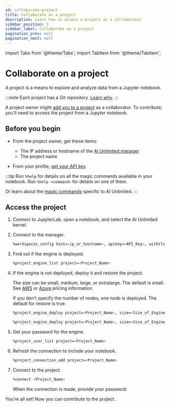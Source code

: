 ```yaml
---
id: collaborate-project
title: Collaborate on a project
description: Learn how to access a project as a collaborator
sidebar_position: 3
sidebar_label: Collaborate on a project
pagination_prev: null
pagination_next: null
---
```


import Tabs from '@theme/Tabs';
import TabItem from '@theme/TabItem';

# Collaborate on a project

A project is a means to explore and analyze data from a Jupyter notebook. 

:::note
Each project has a Git repository. [Learn why](/docs/glossary.md#project-repository).
:::

A project owner might [add you to a project](../manage-ai-unlimited/add-collaborators.md) as a collaborator. To contribute, you'll need to access the project from a Jupyter notebook.


## Before you begin

- From the project owner, get these items:
  - The IP address or  hostname of the [AI Unlimited manager](/docs/glossary.md#ai-unlimited-manager)
  - The project name

- From your profile, [get your API key](/docs/explore-and-analyze-data/get-api-key.md). 

:::tip
Run `%help` for details on all the magic commands available in your notebook. Run `%help <command>` for details on one of them. 

Or learn about the [magic commands](/docs/explore-and-analyze-data/magic-commands.md) specific to AI Unlimited. 
:::


## Access the project

1. Connect to JupyterLab, open a notebook, and select the AI Unlimited kernel.

2. Connect to the manager.
    ```bash 
    %workspaces_config host=<ip_or_hostname>, apikey=<API_Key>, withtls=<T|F>
    ```

3. Find out if the engine is deployed.
    ```bash 
    %project_engine_list project=<Project_Name>
    ```

4. If the engine is not deployed, deploy it and restore the project. 

   The size can be small, medium, large, or extralarge. The default is small. See [AWS](http://aws.amazon.com/marketplace/pp/prodview-2srvuo3mwqlig) or [Azure](https://azuremarketplace.microsoft.com/en-us/marketplace/apps/teradata.ai-unlimited?tab=Overview) pricing information.
   
   If you don't specify the number of nodes, one node is deployed. The default for restore is true.
   
   <Tabs>
   <TabItem value="aws1" label="AWS">

   ```bash 
   %project_engine_deploy project=<Project_Name>, size=<Size_of_Engine>, node=<Number_of_Nodes>, subnet=<Subnet_id>, region=<Region>, restore=<true|false>, prefixlist=<Prefix_List>, securitygroups=<Security_Group>, cidrs=<CIDR>, tags=<Tags>, iamrole=<IAM_Role>, roleprefix=<Role_Prefix>, permissionboundary=<Permission_Boundary>
   ```

   </TabItem>
   <TabItem value="azure" label="Azure">

   ```bash 
   %project_engine_deploy project=<Project_Name>, size=<Size_of_Engine>, node=<Number_of_Nodes>, subnet=<Subnet_id>, region=<Region>, restore=<true|false>, network=<Network>, keyvault=<Key_Vault>, keyvaultresourcegroup=<Key_Vault_Resource_Group>, networkresourcegroup=<Network_Resource_Group>
   ```
   </TabItem>
   </Tabs>
	
5. Get your password for the engine.
   ```bash
   %project_user_list project=<Project_Name>
   ```

6. Refresh the connection to include your notebook.
   ```bash 
   %project_connection_add project=<Project_Name>
   ```

7. Connect to the project.
   ```bash
   %connect <Project_Name>
   ```
   When the connection is made, provide your password.
   
You're all set! Now you can contribute to the project.


